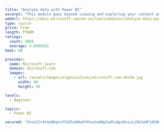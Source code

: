 ```yaml
---
title: "Analyze data with Power BI"
excerpt: "This module goes beyond viewing and exploring your content and explains how to interact with it by working with reports and dashboards to uncover and share new business insights."
webUrl: https://docs.microsoft.com/en-us/learn/modules/analyze-data-power-bi/
type: course
price: Free
length: PT60M
ratings:
  count: 3868
  average: 4.6980352
heat: 60

provider:
  name: Microsoft Learn
  domain: microsoft.com
  images:
    - url: /assets/images/organizations/microsoft.com-50x50.jpg
      width: 50
      height: 50

levels:
  - Beginner

topics:
  - Power BI

secured: "S+e122+4t4yN8qtnY3dZ5z6Hwdf4hne1oANpIwUCuApsDniusj9GJuHFj0S0K5o5qA2IshJ83OIyWdYfsHqaXJFjNdj9nDF2pJaavzBWBLJMRw1Tfgm/R1zboJRT2TT9s2uMI0HCAFD4VxeDiHLnDCECNAvgJ8vTDwMasncXjPgAlSt++jNE+GANk52ezsYbTtliSQMbQnxBkzC6/BUbNwRLFsC2hCI01u1hJ8Cn8II7mde+dz3erUShqpA72J3WyNxS6siM3X2ZcWJa9rW7agzsVCCSdH16zdBTCRat3au5svOLlr+E+pH5V+z1aIOeT5zh3mhFsJmJKt4bRVaefiwgDHZsgMWWg32nXEo9d2XWkv/bVIJj7otbL8xu32F55oM5xdqWZSkkogJDua9N7w==;foSSsITiF6cQ4mv0AyLdWA=="
---
```



